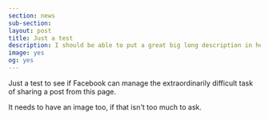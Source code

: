 ```yaml
---
section: news
sub-section: 
layout: post
title: Just a test
description: I should be able to put a great big long description in here, loads and loads ... even more than Twitter normally allows, but let's not drag the arse out of it.
image: yes
og: yes
---
```

Just a test to see if Facebook can manage the extraordinarily difficult task of sharing a post from this page.

It needs to have an image too, if that isn't too much to ask.